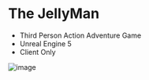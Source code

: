 # The JellyMan
- Third Person Action Adventure Game
- Unreal Engine 5
- Client Only

![image](https://user-images.githubusercontent.com/13030746/187642735-db08536e-4a7c-472b-a687-ccad1633e1fe.png)
